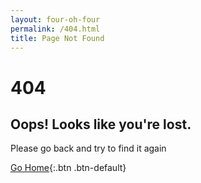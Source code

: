 ```yaml
---
layout: four-oh-four
permalink: /404.html
title: Page Not Found
---
```


# 404

## Oops! Looks like you're lost.

Please go back and try to find it again

[Go Home](/){:.btn .btn-default}
